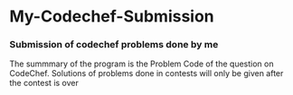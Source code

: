 # My-Codechef-Submission
### Submission of codechef problems done by me
The summmary of the program is the Problem Code of the question on CodeChef.
Solutions of problems done in contests will only be given after the contest is over
